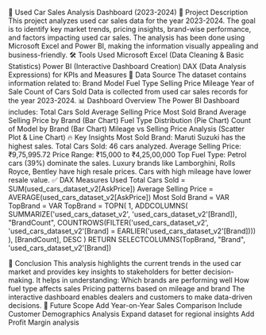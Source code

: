 🚗 Used Car Sales Analysis Dashboard (2023-2024)
📄 Project Description
This project analyzes used car sales data for the year 2023-2024. The goal is to identify key market trends, pricing insights, brand-wise performance, and factors impacting used car sales. The analysis has been done using Microsoft Excel and Power BI, making the information visually appealing and business-friendly.
🛠️ Tools Used
Microsoft Excel (Data Cleaning & Basic Statistics)
Power BI (Interactive Dashboard Creation)
DAX (Data Analysis Expressions) for KPIs and Measures
📅 Data Source
The dataset contains information related to:
Brand
Model
Fuel Type
Selling Price
Mileage
Year of Sale
Count of Cars Sold
Data is collected from used car sales records for the year 2023-2024.
📊 Dashboard Overview
The Power BI Dashboard includes:
Total Cars Sold
Average Selling Price
Most Sold Brand
Average Selling Price by Brand (Bar Chart)
Fuel Type Distribution (Pie Chart)
Count of Model by Brand (Bar Chart)
Mileage vs Selling Price Analysis (Scatter Plot & Line Chart)
🔥 Key Insights
Most Sold Brand: Maruti Suzuki has the highest sales.
Total Cars Sold: 46 cars analyzed.
Average Selling Price: ₹9,75,995.72
Price Range: ₹15,000 to ₹4,25,00,000
Top Fuel Type: Petrol cars (39%) dominate the sales.
Luxury brands like Lamborghini, Rolls Royce, Bentley have high resale prices.
Cars with high mileage have lower resale value.
✅ DAX Measures Used
Total Cars Sold = SUM(used_cars_dataset_v2[AskPrice])
Average Selling Price = AVERAGE(used_cars_dataset_v2[AskPrice])
Most Sold Brand =
VAR TopBrand =
    VAR TopBrand = 
    TOPN(
        1, 
        ADDCOLUMNS(
            SUMMARIZE('used_cars_dataset_v2', 'used_cars_dataset_v2'[Brand]),
            "BrandCount", COUNTROWS(FILTER('used_cars_dataset_v2', 'used_cars_dataset_v2'[Brand] = EARLIER('used_cars_dataset_v2'[Brand])))
        ),
        [BrandCount], DESC
    )
RETURN 
    SELECTCOLUMNS(TopBrand, "Brand", 'used_cars_dataset_v2'[Brand])

📌 Conclusion
This analysis highlights the current trends in the used car market and provides key insights to stakeholders for better decision-making. It helps in understanding:
Which brands are performing well
How fuel type affects sales
Pricing patterns based on mileage and brand
The interactive dashboard enables dealers and customers to make data-driven decisions.
🚀 Future Scope
Add Year-on-Year Sales Comparison
Include Customer Demographics Analysis
Expand dataset for regional insights
Add Profit Margin analysis
